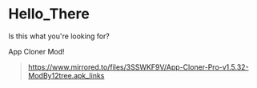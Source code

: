 # Hello_There

Is this what you're looking for?

App Cloner Mod!

> https://www.mirrored.to/files/3SSWKF9V/App-Cloner-Pro-v1.5.32-ModBy12tree.apk_links
